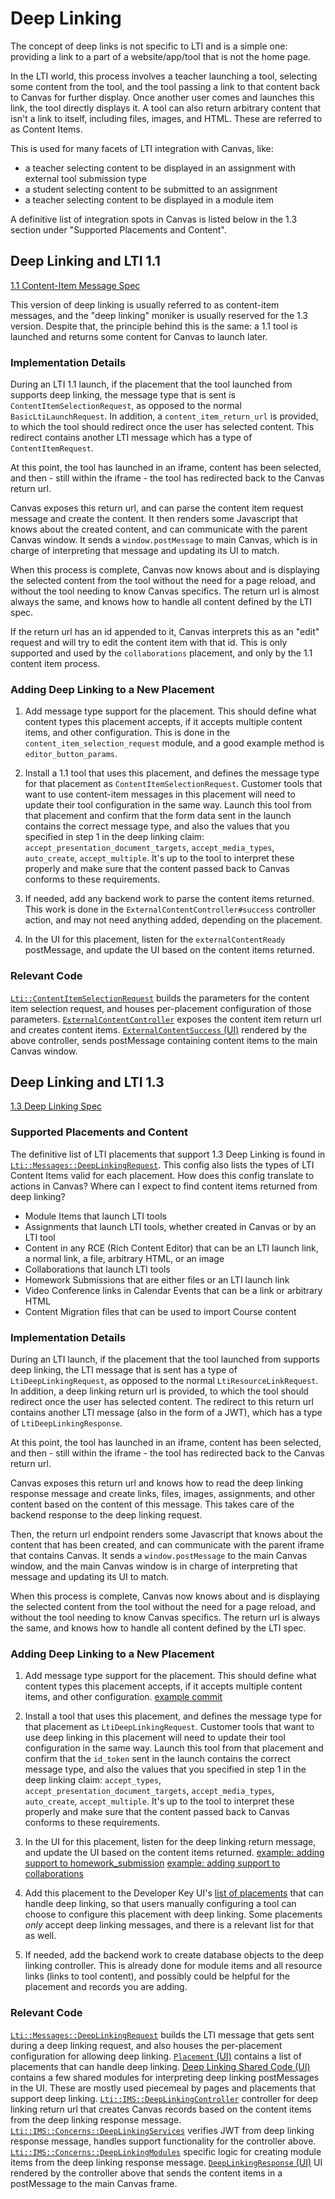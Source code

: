 # Deep Linking

The concept of deep links is not specific to LTI and is a simple one: providing a link to a part of a website/app/tool that is not the home page.

In the LTI world, this process involves a teacher launching a tool, selecting some content from the tool, and the tool passing a link to that content back to Canvas for further display. Once another user comes and launches this link, the tool directly displays it. A tool can also return arbitrary content that isn't a link to itself, including files, images, and HTML. These are referred to as Content Items.

This is used for many facets of LTI integration with Canvas, like:

- a teacher selecting content to be displayed in an assignment with external tool submission type
- a student selecting content to be submitted to an assignment
- a teacher selecting content to be displayed in a module item

A definitive list of integration spots in Canvas is listed below in the 1.3 section under "Supported Placements and Content".

## Deep Linking and LTI 1.1

[1.1 Content-Item Message Spec](http://www.imsglobal.org/specs/lticiv1p0/specification)

This version of deep linking is usually referred to as content-item messages, and the "deep linking" moniker is usually reserved for the 1.3 version. Despite that, the principle behind this is the same: a 1.1 tool is launched and returns some content for Canvas to launch later.

### Implementation Details

During an LTI 1.1 launch, if the placement that the tool launched from supports deep linking, the message type that is sent is `ContentItemSelectionRequest`, as opposed to the normal `BasicLtiLaunchRequest`. In addition, a `content_item_return_url` is provided, to which the tool should redirect once the user has selected content. This redirect contains another LTI message which has a type of `ContentItemRequest`.

At this point, the tool has launched in an iframe, content has been selected, and then - still within the iframe - the tool has redirected back to the Canvas return url.

Canvas exposes this return url, and can parse the content item request message and create the content. It then renders some Javascript that knows about the created content, and can communicate with the parent Canvas window. It sends a `window.postMessage` to main Canvas, which is in charge of interpreting that message and updating its UI to match.

When this process is complete, Canvas now knows about and is displaying the selected content from the tool without the need for a page reload, and without the tool needing to know Canvas specifics. The return url is almost always the same, and knows how to handle all content defined by the LTI spec.

If the return url has an id appended to it, Canvas interprets this as an "edit" request and will try to edit the content item with that id. This is only supported and used by the `collaborations` placement, and only by the 1.1 content item process.

### Adding Deep Linking to a New Placement

1. Add message type support for the placement. This should define what content types this placement accepts, if it accepts multiple content items, and other configuration. This is done in the `content_item_selection_request` module, and a good example method is `editor_button_params`.

2. Install a 1.1 tool that uses this placement, and defines the message type for that placement as `ContentItemSelectionRequest`. Customer tools that want to use content-item messages in this placement will need to update their tool configuration in the same way. Launch this tool from that placement and confirm that the form data sent in the launch contains the correct message type, and also the values that you specified in step 1 in the deep linking claim: `accept_presentation_document_targets`, `accept_media_types`, `auto_create`, `accept_multiple`. It's up to the tool to interpret these properly and make sure that the content passed back to Canvas conforms to these requirements.

3. If needed, add any backend work to parse the content items returned. This work is done in the `ExternalContentController#success` controller action, and may not need anything added, depending on the placement.

4. In the UI for this placement, listen for the `externalContentReady` postMessage, and update the UI based on the content items returned.

### Relevant Code

[`Lti::ContentItemSelectionRequest`](/lib/lti/content_item_selection_request.rb) builds the parameters for the content item selection request, and houses per-placement configuration of those parameters.
[`ExternalContentController`](/app/controllers/external_content_controller.rb) exposes the content item return url and creates content items.
[`ExternalContentSuccess` (UI)](/ui/features/external_content_success/index.js) rendered by the above controller, sends postMessage containing content items to the main Canvas window.

## Deep Linking and LTI 1.3

[1.3 Deep Linking Spec](https://www.imsglobal.org/spec/lti-dl/v2p0)

### Supported Placements and Content

The definitive list of LTI placements that support 1.3 Deep Linking is found in [`Lti::Messages::DeepLinkingRequest`](/lib/lti/messages/deep_linking_request.rb). This config also lists the types of LTI Content Items valid for each placement. How does this config translate to actions in Canvas? Where can I expect to find content items returned from deep linking?

- Module Items that launch LTI tools
- Assignments that launch LTI tools, whether created in Canvas or by an LTI tool
- Content in any RCE (Rich Content Editor) that can be an LTI launch link, a normal link, a file, arbitrary HTML, or an image
- Collaborations that launch LTI tools
- Homework Submissions that are either files or an LTI launch link
- Video Conference links in Calendar Events that can be a link or arbitrary HTML
- Content Migration files that can be used to import Course content

### Implementation Details

During an LTI launch, if the placement that the tool launched from supports deep linking, the LTI message that is sent has a type of `LtiDeepLinkingRequest`, as opposed to the normal `LtiResourceLinkRequest`. In addition, a deep linking return url is provided, to which the tool should redirect once the user has selected content. The redirect to this return url contains another LTI message (also in the form of a JWT), which has a type of `LtiDeepLinkingResponse`.

At this point, the tool has launched in an iframe, content has been selected, and then - still within the iframe - the tool has redirected back to the Canvas return url.

Canvas exposes this return url and knows how to read the deep linking response message and create links, files, images, assignments, and other content based on the content of this message. This takes care of the backend response to the deep linking request.

Then, the return url endpoint renders some Javascript that knows about the content that has been created, and can communicate with the parent iframe that contains Canvas. It sends a `window.postMessage` to the main Canvas window, and the main Canvas window is in charge of interpreting that message and updating its UI to match.

When this process is complete, Canvas now knows about and is displaying the selected content from the tool without the need for a page reload, and without the tool needing to know Canvas specifics. The return url is always the same, and knows how to handle all content defined by the LTI spec.

### Adding Deep Linking to a New Placement

1. Add message type support for the placement. This should define what content types this placement accepts, if it accepts multiple content items, and other configuration.
   [example commit](https://gerrit.instructure.com/c/canvas-lms/+/256204)

2. Install a tool that uses this placement, and defines the message type for that placement as `LtiDeepLinkingRequest`. Customer tools that want to use deep linking in this placement will need to update their tool configuration in the same way. Launch this tool from that placement and confirm that the `id_token` sent in the launch contains the correct message type, and also the values that you specified in step 1 in the deep linking claim: `accept_types`, `accept_presentation_document_targets`, `accept_media_types`, `auto_create`, `accept_multiple`. It's up to the tool to interpret these properly and make sure that the content passed back to Canvas conforms to these requirements.

3. In the UI for this placement, listen for the deep linking return message, and update the UI based on the content items returned.
   [example: adding support to homework_submission](https://gerrit.instructure.com/c/canvas-lms/+/190167)
   [example: adding support to collaborations](https://gerrit.instructure.com/c/canvas-lms/+/256594)

4. Add this placement to the Developer Key UI's [list of placements](/ui/features/developer_keys_v2/react/ManualConfigurationForm/Placement.js) that can handle deep linking, so that users manually configuring a tool can choose to configure this placement with deep linking. Some placements _only_ accept deep linking messages, and there is a relevant list for that as well.

5. If needed, add the backend work to create database objects to the deep linking controller. This is already done for module items and all resource links (links to tool content), and possibly could be helpful for the placement and records you are adding.

### Relevant Code

[`Lti::Messages::DeepLinkingRequest`](/lib/lti/messages/deep_linking_request.rb) builds the LTI message that gets sent during a deep linking request, and also houses the per-placement configuration for allowing deep linking.
[`Placement` (UI)](/ui/features/developer_keys_v2/react/ManualConfigurationForm/Placement.js) contains a list of placements that can handle deep linking.
[Deep Linking Shared Code (UI)](/ui/shared/deep-linking/) contains a few shared modules for interpreting deep linking postMessages in the UI. These are mostly used piecemeal by pages and placements that support deep linking.
[`Lti::IMS::DeepLinkingController`](/app/controllers/lti/ims/deep_linking_controller.rb) controller for deep linking return url that creates Canvas records based on the content items from the deep linking response message.
[`Lti::IMS::Concerns::DeepLinkingServices`](/app/controllers/lti/ims/concerns/deep_linking_services.rb) verifies JWT from deep linking response message, handles support functionality for the controller above.
[`Lti::IMS::Concerns::DeepLinkingModules`](/app/controllers/lti/ims/concerns/deep_linking_modules.rb) specific logic for creating module items from the deep linking response message.
[`DeepLinkingResponse` (UI)](/ui/features/deep_linking_response/react/DeepLinkingResponse.js) UI rendered by the controller above that sends the content items in a postMessage to the main Canvas frame.
